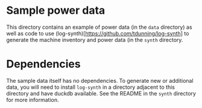 # Sample power data

This directory contains an example of power data (in the `data` directory) as well as code to use (log-synth)[https://github.com/tdunning/log-synth] to generate the machine inventory and power data (in the `synth` directory.

# Dependencies

The sample data itself has no dependencies. To generate new or additional data, you will need to install `log-synth` in a directory adjacent to this directory and have duckdb available. See the README in the `synth` directory for more information.
